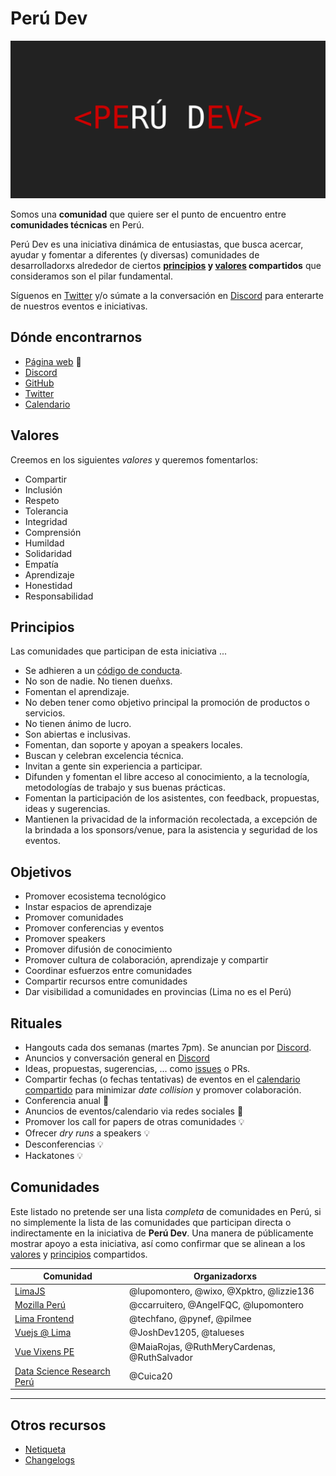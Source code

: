 # Perú Dev

![Perú Dev Logo](./logo.svg)

Somos una **comunidad** que quiere ser el punto de encuentro entre **comunidades
técnicas** en Perú.

Perú Dev es una iniciativa dinámica de entusiastas, que busca acercar, ayudar y
fomentar a diferentes (y diversas) comunidades de desarrolladorxs alrededor de
ciertos **[principios](#principios) y [valores](#valores) compartidos** que
consideramos son el pilar fundamental.

Síguenos en [Twitter](https://twitter.com/peru_dev) y/o súmate a la conversación
en [Discord](https://discord.gg/8UhsHq3) para enterarte de nuestros eventos e
iniciativas.

## Dónde encontrarnos

* [Página web](https://peru-dev.org) :construction:
* [Discord](https://discord.gg/8UhsHq3)
* [GitHub](https://github.com/peru-dev)
* [Twitter](https://twitter.com/peru_dev)
* [Calendario](https://calendar.google.com/calendar/embed?src=mvr7nl37090t60ueokhou1gcfc%40group.calendar.google.com&ctz=America%2FLima)

## Valores

Creemos en los siguientes _valores_ y queremos fomentarlos:

* Compartir
* Inclusión
* Respeto
* Tolerancia
* Integridad
* Comprensión
* Humildad
* Solidaridad
* Empatía
* Aprendizaje
* Honestidad
* Responsabilidad

## Principios

Las comunidades que participan de esta iniciativa ...

* Se adhieren a un [código de conducta](https://github.com/peru-dev/codigo-de-conducta).
* No son de nadie. No tienen dueñxs.
* Fomentan el aprendizaje.
* No deben tener como objetivo principal la promoción de productos o servicios.
* No tienen ánimo de lucro.
* Son abiertas e inclusivas.
* Fomentan, dan soporte y apoyan a speakers locales.
* Buscan y celebran excelencia técnica.
* Invitan a gente sin experiencia a participar.
* Difunden y fomentan el libre acceso al conocimiento, a la tecnología,
  metodologías de trabajo y sus buenas prácticas.
* Fomentan la participación de los asistentes, con feedback, propuestas, ideas y
  sugerencias.
* Mantienen la privacidad de la información recolectada, a excepción de la
  brindada a los sponsors/venue, para la asistencia y seguridad de los eventos.

## Objetivos

* Promover ecosistema tecnológico
* Instar espacios de aprendizaje
* Promover comunidades
* Promover conferencias y eventos
* Promover speakers
* Promover difusión de conocimiento
* Promover cultura de colaboración, aprendizaje y compartir
* Coordinar esfuerzos entre comunidades
* Compartir recursos entre comunidades
* Dar visibilidad a comunidades en provincias (Lima no es el Perú)

## Rituales

* Hangouts cada dos semanas (martes 7pm). Se anuncian por [Discord](https://discord.gg/8UhsHq3).
* Anuncios y conversación general en [Discord](https://discord.gg/8UhsHq3)
* Ideas, propuestas, sugerencias, ... como [issues](https://github.com/peru-dev/peru-dev.org/issues/new) o PRs.
* Compartir fechas (o fechas tentativas) de eventos en el
  [calendario compartido](https://calendar.google.com/calendar/embed?src=mvr7nl37090t60ueokhou1gcfc%40group.calendar.google.com&ctz=America%2FLima)
  para minimizar _date collision_ y promover colaboración.
* Conferencia anual :construction:
* Anuncios de eventos/calendario via redes sociales :construction:
* Promover los call for papers de otras comunidades :bulb:
* Ofrecer _dry runs_ a speakers :bulb:
* Desconferencias :bulb:
* Hackatones :bulb:

## Comunidades

Este listado no pretende ser una lista _completa_ de comunidades en Perú, si no
simplemente la lista de las comunidades que participan directa o indirectamente
en la iniciativa de **Perú Dev**. Una manera de públicamente mostrar apoyo a
esta iniciativa, así como confirmar que se alinean a los [valores](#valores) y
[principios](#principios) compartidos.

| Comunidad | Organizadorxs |
|-----------|---------------|
| [LimaJS](https://limajs.org) | @lupomontero, @wixo, @Xpktro, @lizzie136 |
| [Mozilla Perú](http://www.mozilla.pe/) | @ccarruitero, @AngelFQC, @lupomontero |
| [Lima Frontend](https://limafrontend.org/) | @techfano, @pynef, @pilmee |
| [Vuejs @ Lima](https://vuejslima.com/) | @JoshDev1205, @talueses |
| [Vue Vixens PE](https://twitter.com/vuevixensPE) | @MaiaRojas, @RuthMeryCardenas, @RuthSalvador |
| [Data Science Research Perú](https://datascience.pe) | @Cuica20 |

***

## Otros recursos

* [Netiqueta](https://es.wikipedia.org/wiki/Netiqueta)
* [Changelogs](https://keepachangelog.com/en/1.0.0/)
